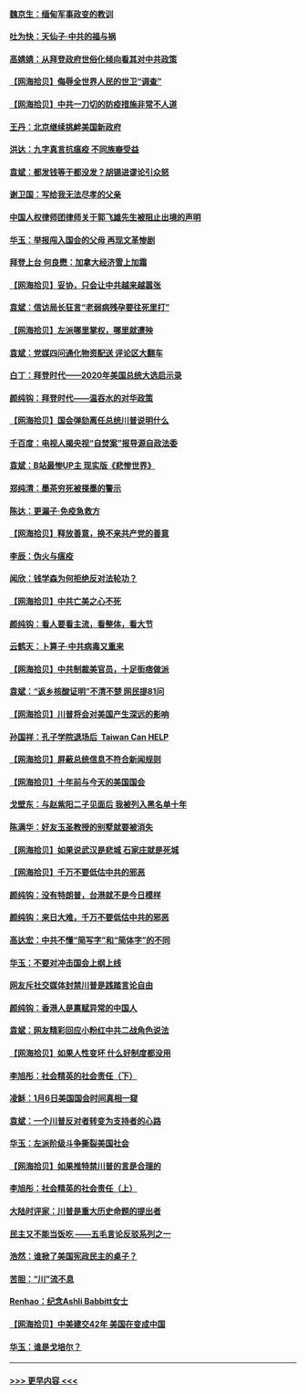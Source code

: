 #### [魏京生：缅甸军事政变的教训](../pages/nsc993/n12732470.md?t=02050251) 
#### [吐为快：天仙子·中共的福与祸](../pages/nsc993/n12732165.md?t=02050251) 
#### [高婧婧：从拜登政府世俗化倾向看其对中共政策](../pages/nsc993/n12730028.md?t=02050251) 
#### [【网海拾贝】侮辱全世界人民的世卫“调查”](../pages/nsc993/n12727884.md?t=02050251) 
#### [【网海拾贝】中共一刀切的防疫措施非常不人道](../pages/nsc993/n12724879.md?t=02050251) 
#### [王丹：北京继续挑衅美国新政府](../pages/nsc993/n12722456.md?t=02050251) 
#### [洪达：九字真言抗瘟疫 不同族裔受益](../pages/nsc993/n12722448.md?t=02050251) 
#### [袁斌：都发钱等于都没发？胡锡进谬论引众怒](../pages/nsc993/n12722393.md?t=02050251) 
#### [谢卫国：写给我无法尽孝的父亲](../pages/nsc993/n12720325.md?t=02050251) 
#### [中国人权律师团律师关于郭飞雄先生被阻止出境的声明](../pages/nsc993/n12720203.md?t=02050251) 
#### [华玉：举报闯入国会的父母 再现文革惨剧](../pages/nsc993/n12719070.md?t=02050251) 
#### [拜登上台 何良懋：加拿大经济雪上加霜](../pages/nsc993/n12718943.md?t=02050251) 
#### [【网海拾贝】妥协，只会让中共越来越嚣张](../pages/nsc993/n12717392.md?t=02050251) 
#### [袁斌：信访局长狂言“老弱病残孕要往死里打”](../pages/nsc993/n12717343.md?t=02050251) 
#### [【网海拾贝】左派哪里掌权，哪里就遭殃](../pages/nsc993/n12715009.md?t=02050251) 
#### [袁斌：党媒四问通化物资配送 评论区大翻车](../pages/nsc993/n12714950.md?t=02050251) 
#### [白丁：拜登时代——2020年美国总统大选启示录](../pages/nsc993/n12714920.md?t=02050251) 
#### [颜纯钩：拜登时代——温吞水的对华政策](../pages/nsc993/n12713245.md?t=02050251) 
#### [【网海拾贝】国会弹劾离任总统川普说明什么](../pages/nsc993/n12712816.md?t=02050251) 
#### [千百度：电视人揭央视“自焚案”报导源自政法委](../pages/nsc993/n12709760.md?t=02050251) 
#### [袁斌：B站最惨UP主 现实版《悲惨世界》](../pages/nsc993/n12709686.md?t=02050251) 
#### [郑纯清：墨茶穷死被搽墨的警示](../pages/nsc993/n12709262.md?t=02050251) 
#### [陈达：更漏子·免疫急救方](../pages/nsc993/n12709244.md?t=02050251) 
#### [【网海拾贝】释放善意，换不来共产党的善意](../pages/nsc993/n12708361.md?t=02050251) 
#### [李辰：伪火与瘟疫](../pages/nsc993/n12707981.md?t=02050251) 
#### [闻欣：钱学森为何拒绝反对法轮功？](../pages/nsc993/n12707407.md?t=02050251) 
#### [【网海拾贝】中共亡美之心不死](../pages/nsc993/n12707621.md?t=02050251) 
#### [颜纯钩：看人要看主流，看整体，看大节](../pages/nsc993/n12707536.md?t=02050251) 
#### [云鹤天：卜算子‧中共病毒又重来](../pages/nsc993/n12707408.md?t=02050251) 
#### [【网海拾贝】中共制裁美官员，十足街痞做派](../pages/nsc993/n12705115.md?t=02050251) 
#### [袁斌：“返乡核酸证明”不清不楚 网民提81问](../pages/nsc993/n12704982.md?t=02050251) 
#### [【网海拾贝】川普将会对美国产生深远的影响](../pages/nsc993/n12703045.md?t=02050251) 
#### [孙国祥：孔子学院退场后  Taiwan Can HELP](../pages/nsc993/n12702430.md?t=02050251) 
#### [【网海拾贝】屏蔽总统信息不符合新闻规则](../pages/nsc993/n12699998.md?t=02050251) 
#### [【网海拾贝】十年前与今天的美国国会](../pages/nsc993/n12696993.md?t=02050251) 
#### [戈壁东：与赵紫阳二子见面后 我被列入黑名单十年](../pages/nsc993/n12696215.md?t=02050251) 
#### [陈满华：好友玉圣教授的别墅就要被消失](../pages/nsc993/n12695411.md?t=02050251) 
#### [【网海拾贝】如果说武汉是悲城 石家庄就是死城](../pages/nsc993/n12694589.md?t=02050251) 
#### [【网海拾贝】千万不要低估中共的邪恶](../pages/nsc993/n12692771.md?t=02050251) 
#### [颜纯钩：没有特朗普，台港就不是今日模样](../pages/nsc993/n12692678.md?t=02050251) 
#### [颜纯钩：来日大难，千万不要低估中共的邪恶](../pages/nsc993/n12692080.md?t=02050251) 
#### [高达宏：中共不懂“简写字”和“简体字”的不同](../pages/nsc993/n12692068.md?t=02050251) 
#### [华玉：不要对冲击国会上纲上线](../pages/nsc993/n12689948.md?t=02050251) 
#### [网友斥社交媒体封禁川普是践踏言论自由](../pages/nsc993/n12687482.md?t=02050251) 
#### [颜纯钩：香港人是禀赋异常的中国人](../pages/nsc993/n12685142.md?t=02050251) 
#### [袁斌：网友精彩回应小粉红中共二战角色说法](../pages/nsc993/n12684994.md?t=02050251) 
#### [【网海拾贝】如果人性变坏 什么好制度都没用](../pages/nsc993/n12683000.md?t=02050251) 
#### [李旭彤：社会精英的社会责任（下）](../pages/nsc993/n12680604.md?t=02050251) 
#### [凌稣：1月6日美国国会时间真相一窥](../pages/nsc993/n12682780.md?t=02050251) 
#### [袁斌：一个川普反对者转变为支持者的心路](../pages/nsc993/n12682700.md?t=02050251) 
#### [华玉：左派阶级斗争撕裂美国社会](../pages/nsc993/n12681226.md?t=02050251) 
#### [【网海拾贝】如果推特禁川普的言是合理的](../pages/nsc993/n12681232.md?t=02050251) 
#### [李旭彤：社会精英的社会责任（上）](../pages/nsc993/n12680501.md?t=02050251) 
#### [大陆时评家：川普是重大历史命题的提出者](../pages/nsc993/n12679904.md?t=02050251) 
#### [民主又不能当饭吃 ——五毛言论反驳系列之一](../pages/nsc993/n12679877.md?t=02050251) 
#### [浩然：谁掀了美国宪政民主的桌子？](../pages/nsc993/n12679850.md?t=02050251) 
#### [苦胆：“川”流不息](../pages/nsc993/n12678388.md?t=02050251) 
#### [Renhao：纪念Ashli Babbitt女士](../pages/nsc993/n12678359.md?t=02050251) 
#### [【网海拾贝】中美建交42年 美国在变成中国](../pages/nsc993/n12678324.md?t=02050251) 
#### [华玉：谁是戈培尔？](../pages/nsc993/n12677515.md?t=02050251) 

----
#### [ >>> 更早内容 <<< ](../indexes/nsc993-earlier.md)
